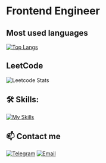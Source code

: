 # Frontend Engineer

## Most used languages

[![Top Langs](https://github-readme-stats.vercel.app/api/top-langs/?username=CodeOfMisanthrope&hide_title=true&layout=compact&langs_count=5&bg_color=080808&text_color=ffffff)](https://github.com/anuraghazra/github-readme-stats)

## LeetCode

![Leetcode Stats](https://leetcard.jacoblin.cool/CodeOfMisanthrope)

## 🛠 Skills:

[![My Skills](https://skillicons.dev/icons?i=ts,vue,webpack,rollupjs,nodejs,yarn,docker,gitlab,electron,tauri,rust,haskell&theme=dark)](https://skillicons.dev)

## 📫 Contact me

[![Telegram](https://img.shields.io/badge/-Telegram-black?style=flat-square&logo=telegram)](https://t.me/Typeerror_const)
[![Email](https://img.shields.io/badge/-Email-black?style=flat-square&logo=gmail)](mailto:iosdsbb@gmail.com)
